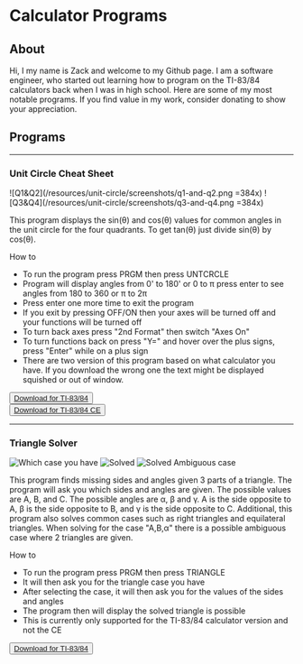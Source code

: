 # Calculator Programs

## About

Hi, I my name is Zack and welcome to my Github page. I am a software engineer, who started out learning how to program on the TI-83/84 calculators back when I was in high school. Here are some of my most notable programs. If you find value in my work, consider donating to show your appreciation.

## Programs

------

### Unit Circle Cheat Sheet

![Q1&Q2](/resources/unit-circle/screenshots/q1-and-q2.png =384x)
![Q3&Q4](/resources/unit-circle/screenshots/q3-and-q4.png =384x)

This program displays the sin(θ) and cos(θ) values for common angles in the unit circle for the four quadrants. To get tan(θ) just divide sin(θ) by cos(θ).

How to
* To run the program press PRGM then press UNTCRCLE
* Program will display angles from 0' to 180' or 0 to π press enter to see angles from 180 to 360 or π to 2π
* Press enter one more time to exit the program
* If you exit by pressing OFF/ON then your axes will be turned off and your functions will be turned off
* To turn back axes press "2nd Format" then switch "Axes On"
* To turn functions back on press "Y=" and hover over the plus signs, press "Enter" while on a plus sign
* There are two version of this program based on what calculator you have. If you download the wrong one the text might be displayed squished or out of window.

<button name="button"><a href="https://www.ticalc.org/pub/83plus/basic/math/trigonometry/untcrcle.zip">Download for TI-83/84</a></button><br/>
<button name="button"><a href="https://www.ticalc.org/pub/84pluscse/basic/math/unitcirclece.zip">Download for TI-83/84 CE</a></button>

------

### Triangle Solver

![Which case you have](https://www.ticalc.org/archives/files/ss/798/79873.gif)
![Solved](https://www.ticalc.org/archives/files/ss/798/79874.gif)
![Solved Ambiguous case](https://www.ticalc.org/archives/files/ss/798/79875.gif)

This program finds missing sides and angles given 3 parts of a triangle. The program will ask you which sides and angles are given. The possible values are A, B, and C. The possible angles are α, β and γ. A is the side opposite to A, β is the side opposite to B, and γ is the side opposite to C. Additional, this program also solves common cases such as right triangles and equilateral triangles. When solving for the case "A,B,α" there is a possible ambiguous case where 2 triangles are given.

How to
* To run the program press PRGM then press TRIANGLE
* It will then ask you for the triangle case you have
* After selecting the case, it will then ask you for the values of the sides and angles
* The program then will display the solved triangle is possible
* This is currently only supported for the TI-83/84 calculator version and not the CE

<button name="button"><a href="https://www.ticalc.org/pub/83plus/basic/math/trigonometry/trianglevfinal.zip">Download for TI-83/84</a></button><br/>
